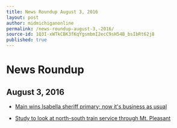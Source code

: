```yaml
---
title: News Roundup August 3, 2016
layout: post
author: midmichiganonline
permalink: /news-roundup-august-3,-2016/
source-id: 1Q3I-xWTkCBK3fKqYgsmbmI2ecC9sH54B_bsIbRt62j8
published: true
---
```

# News Roundup

## August 3, 2016

* [Main wins Isabella sheriff primary; now it's business as usual](http://www.themorningsun.com/general-news/20160803/main-wins-isabella-sheriff-primary-now-its-business-as-usual)

* [Study to look at north-south train service through Mt. Pleasant](http://www.themorningsun.com/article/MS/20160801/NEWS/160809990)

